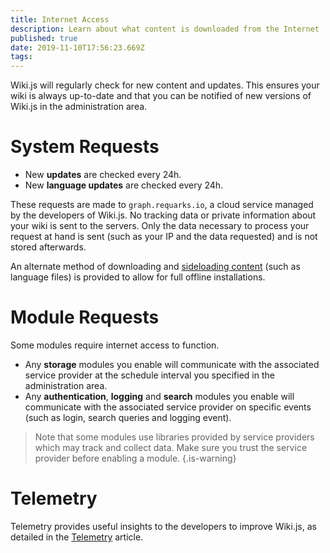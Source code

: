```yaml
---
title: Internet Access
description: Learn about what content is downloaded from the Internet
published: true
date: 2019-11-10T17:56:23.669Z
tags: 
---
```


Wiki.js will regularly check for new content and updates.
This ensures your wiki is always up-to-date and that you can be notified of new versions of Wiki.js in the administration area.

# System Requests

- New **updates** are checked every 24h.
- New **language updates** are checked every 24h.

These requests are made to `graph.requarks.io`, a cloud service managed by the developers of Wiki.js. No tracking data or private information about your wiki is sent to the servers. Only the data necessary to process your request at hand is sent (such as your IP and the data requested) and is not stored afterwards.

An alternate method of downloading and [sideloading content](/install/sideload) (such as language files) is provided to allow for full offline installations.

# Module Requests

Some modules require internet access to function.

- Any **storage** modules you enable will communicate with the associated service provider at the schedule interval you specified in the administration area.
- Any **authentication**, **logging** and **search** modules you enable will communicate with the associated service provider on specific events (such as login, search queries and logging event).

> Note that some modules use libraries provided by service providers which may track and collect data. Make sure you trust the service provider before enabling a module.
{.is-warning}

# Telemetry

Telemetry provides useful insights to the developers to improve Wiki.js, as detailed in the [Telemetry](/telemetry) article.
